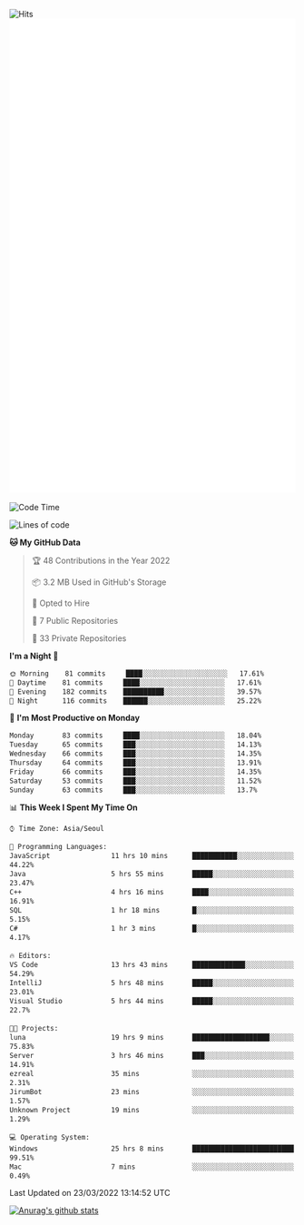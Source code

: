 ![Hits](https://hits.seeyoufarm.com/api/count/incr/badge.svg?url=https%3A%2F%2Fgithub.com%2Fkokose1234&count_bg=%2379C83D&title_bg=%23555555&icon=apple.svg&icon_color=%23E7E7E7&title=hits&edge_flat=false)
<br/>
![Metrics](https://github.com/kokose1234/kokose1234/blob/main/github-metrics.svg)

<!--START_SECTION:waka-->
![Code Time](http://img.shields.io/badge/Code%20Time-599%20hrs%203%20mins-blue)

![Lines of code](https://img.shields.io/badge/From%20Hello%20World%20I%27ve%20Written-2%20Million%20lines%20of%20code-blue)

**🐱 My GitHub Data** 

> 🏆 48 Contributions in the Year 2022
 > 
> 📦 3.2 MB Used in GitHub's Storage 
 > 
> 💼 Opted to Hire
 > 
> 📜 7 Public Repositories 
 > 
> 🔑 33 Private Repositories  
 > 
**I'm a Night 🦉** 

```text
🌞 Morning    81 commits     ████░░░░░░░░░░░░░░░░░░░░░   17.61% 
🌆 Daytime    81 commits     ████░░░░░░░░░░░░░░░░░░░░░   17.61% 
🌃 Evening    182 commits    ██████████░░░░░░░░░░░░░░░   39.57% 
🌙 Night      116 commits    ██████░░░░░░░░░░░░░░░░░░░   25.22%

```
📅 **I'm Most Productive on Monday** 

```text
Monday       83 commits     ████░░░░░░░░░░░░░░░░░░░░░   18.04% 
Tuesday      65 commits     ███░░░░░░░░░░░░░░░░░░░░░░   14.13% 
Wednesday    66 commits     ███░░░░░░░░░░░░░░░░░░░░░░   14.35% 
Thursday     64 commits     ███░░░░░░░░░░░░░░░░░░░░░░   13.91% 
Friday       66 commits     ███░░░░░░░░░░░░░░░░░░░░░░   14.35% 
Saturday     53 commits     ███░░░░░░░░░░░░░░░░░░░░░░   11.52% 
Sunday       63 commits     ███░░░░░░░░░░░░░░░░░░░░░░   13.7%

```


📊 **This Week I Spent My Time On** 

```text
⌚︎ Time Zone: Asia/Seoul

💬 Programming Languages: 
JavaScript               11 hrs 10 mins      ███████████░░░░░░░░░░░░░░   44.22% 
Java                     5 hrs 55 mins       █████░░░░░░░░░░░░░░░░░░░░   23.47% 
C++                      4 hrs 16 mins       ████░░░░░░░░░░░░░░░░░░░░░   16.91% 
SQL                      1 hr 18 mins        █░░░░░░░░░░░░░░░░░░░░░░░░   5.15% 
C#                       1 hr 3 mins         █░░░░░░░░░░░░░░░░░░░░░░░░   4.17%

🔥 Editors: 
VS Code                  13 hrs 43 mins      █████████████░░░░░░░░░░░░   54.29% 
IntelliJ                 5 hrs 48 mins       █████░░░░░░░░░░░░░░░░░░░░   23.01% 
Visual Studio            5 hrs 44 mins       █████░░░░░░░░░░░░░░░░░░░░   22.7%

🐱‍💻 Projects: 
luna                     19 hrs 9 mins       ███████████████████░░░░░░   75.83% 
Server                   3 hrs 46 mins       ███░░░░░░░░░░░░░░░░░░░░░░   14.91% 
ezreal                   35 mins             ░░░░░░░░░░░░░░░░░░░░░░░░░   2.31% 
JirumBot                 23 mins             ░░░░░░░░░░░░░░░░░░░░░░░░░   1.57% 
Unknown Project          19 mins             ░░░░░░░░░░░░░░░░░░░░░░░░░   1.29%

💻 Operating System: 
Windows                  25 hrs 8 mins       █████████████████████████   99.51% 
Mac                      7 mins              ░░░░░░░░░░░░░░░░░░░░░░░░░   0.49%

```


 Last Updated on 23/03/2022 13:14:52 UTC
<!--END_SECTION:waka-->

[![Anurag's github stats](https://github-readme-stats.vercel.app/api?username=kokose1234&theme=dracula)](https://github.com/anuraghazra/github-readme-stats)



	
